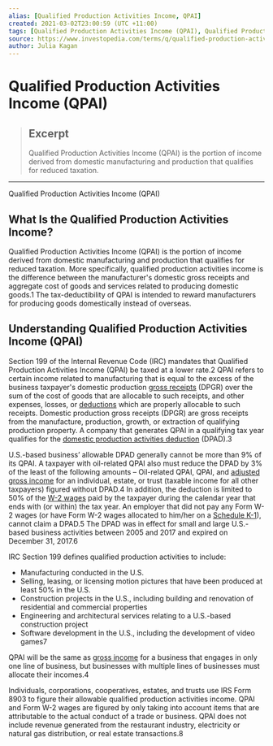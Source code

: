 ```yaml
---
alias: [Qualified Production Activities Income, QPAI]
created: 2021-03-02T23:00:59 (UTC +11:00)
tags: [Qualified Production Activities Income (QPAI), Qualified Production Activities Income (QPAI)]
source: https://www.investopedia.com/terms/q/qualified-production-activities-income.asp
author: Julia Kagan
---
```


# Qualified Production Activities Income (QPAI)

> ## Excerpt
> Qualified Production Activities Income (QPAI) is the portion of income derived from domestic manufacturing and production that qualifies for reduced taxation.

---

Qualified Production Activities Income (QPAI)
## What Is the Qualified Production Activities Income?

Qualified Production Activities Income (QPAI) is the portion of income derived from domestic manufacturing and production that qualifies for reduced taxation. More specifically, qualified production activities income is the difference between the manufacturer's domestic gross receipts and aggregate cost of goods and services related to producing domestic goods.1 The tax-deductibility of QPAI is intended to reward manufacturers for producing goods domestically instead of overseas.

## Understanding Qualified Production Activities Income (QPAI)

Section 199 of the Internal Revenue Code (IRC) mandates that Qualified Production Activities Income (QPAI) be taxed at a lower rate.2 QPAI refers to certain income related to manufacturing that is equal to the excess of the business taxpayer's domestic production [gross receipts](https://www.investopedia.com/terms/g/gross-receipts.asp) (DPGR) over the sum of the cost of goods that are allocable to such receipts, and other expenses, losses, or [deductions](https://www.investopedia.com/terms/d/deduction.asp) which are properly allocable to such receipts. Domestic production gross receipts (DPGR) are gross receipts from the manufacture, production, growth, or extraction of qualifying production property. A company that generates QPAI in a qualifying tax year qualifies for the [domestic production activities deduction](https://www.investopedia.com/terms/d/domestic-production-activities-deduction.asp) (DPAD).3

U.S.-based business’ allowable DPAD generally cannot be more than 9% of its QPAI. A taxpayer with oil-related QPAI also must reduce the DPAD by 3% of the least of the following amounts – Oil-related QPAI, QPAI, and [adjusted gross income](https://www.investopedia.com/terms/a/agi.asp) for an individual, estate, or trust (taxable income for all other taxpayers) figured without DPAD.4 In addition, the deduction is limited to 50% of the [W-2 wages](https://www.investopedia.com/terms/w/w2form.asp) paid by the taxpayer during the calendar year that ends with (or within) the tax year. An employer that did not pay any Form W-2 wages (or have Form W-2 wages allocated to him/her on a [Schedule K-1](https://www.investopedia.com/terms/s/schedule-k-1.asp)), cannot claim a DPAD.5 The DPAD was in effect for small and large U.S.-based business activities between 2005 and 2017 and expired on December 31, 2017.6

IRC Section 199 defines qualified production activities to include:

-   Manufacturing conducted in the U.S.
-   Selling, leasing, or licensing motion pictures that have been produced at least 50% in the U.S.
-   Construction projects in the U.S., including building and renovation of residential and commercial properties
-   Engineering and architectural services relating to a U.S.-based construction project
-   Software development in the U.S., including the development of video games7

QPAI will be the same as [gross income](https://www.investopedia.com/terms/g/grossincome.asp) for a business that engages in only one line of business, but businesses with multiple lines of businesses must allocate their incomes.4

Individuals, corporations, cooperatives, estates, and trusts use IRS Form 8903 to figure their allowable qualified production activities income. QPAI and Form W-2 wages are figured by only taking into account items that are attributable to the actual conduct of a trade or business. QPAI does not include revenue generated from the restaurant industry, electricity or natural gas distribution, or real estate transactions.8
